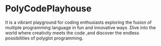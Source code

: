 # PolyCodePlayhouse
It is a vibrant playground for coding enthusiasts exploring the fusion of multiple programming language in fun and innovative ways .Dive into the world where creativity meets the code ,and discover the endless possibilities of polyglot programming. 
